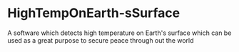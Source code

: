 # HighTempOnEarth-sSurface
A software which detects high temperature on Earth's surface which can be used as a great purpose to secure peace through out the world
